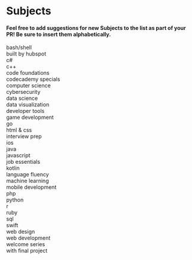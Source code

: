 # Subjects

#### Feel free to add suggestions for new Subjects to the list as part of your PR! Be sure to insert them alphabetically.

bash/shell  
built by hubspot  
c#  
c++  
code foundations  
codecademy specials  
computer science  
cybersecurity  
data science  
data visualization  
developer tools  
game development  
go  
html & css  
interview prep  
ios  
java  
javascript  
job essentials  
kotlin  
language fluency  
machine learning  
mobile development  
php  
python  
r  
ruby  
sql  
swift  
web design  
web development  
welcome series  
with final project  
